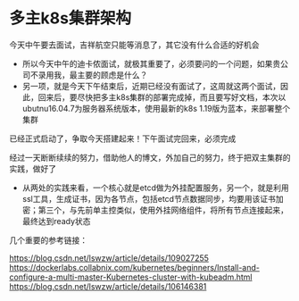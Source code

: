 # 多主k8s集群架构
今天中午要去面试，吉祥航空只能等消息了，其它没有什么合适的好机会

* 所以今天中午的迪卡侬面试，就极其重要了，必须要问的一个问题，如果贵公司不录用我，最主要的顾虑是什么？
* 另一项，就是今天下午结束后，近期已经没有面试了，这周就这两个面试，因此，回来后，要尽快把多主k8s集群的部署完成掉，而且要写好文档，本次以ubutnu16.04.7为服务器系统版本，使用最新的k8s  1.19版为蓝本，来部署整个集群

已经正式启动了，争取今天搭建起来！下午面试完回来，必须完成

经过一天断断续续的努力，借助他人的博文，外加自己的努力，终于把双主集群的实践，做好了
* 从两处的实践来看，一个核心就是etcd做为外挂配置服务，另一个，就是利用ssl工具，生成证书，因为各节点，包括etcd节点数据同步，均要用该证书加密；第三个，与先前单主控类似，使用外挂网络组件，将所有节点连接起来，最终达到ready状态

几个重要的参考链接：

https://blog.csdn.net/lswzw/article/details/109027255
https://dockerlabs.collabnix.com/kubernetes/beginners/Install-and-configure-a-multi-master-Kubernetes-cluster-with-kubeadm.html
https://blog.csdn.net/lswzw/article/details/106146381
